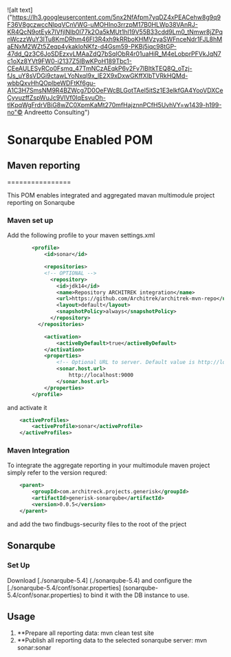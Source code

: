 ![alt text]("https://lh3.googleusercontent.com/5nx2NfAfpm7yqDZ4xPEACehw8g9q9F36V8gczwccNlpqVCnVWG-uMOHIno3rrzpM17B0HLWp38VAnRJ-KR4QcN9otEyk7IVfjINIb0I77k2Oa5kMUt1hl19V55B33cdd9Lm0_tNmwr8jZPqnWczzWuY3ITu8KmDRhm46Fl3R4xh9kRRboKHMVzyaSWFnceNdr1FJL8hMaENxM2WZt5Zeqp4ykakloNKfz-d4Gsm59-PKBj5iqc98tGP-47dd_Qz3C6JoSDEzxvLMAaZdQ7bSqIObR4r01uaHiR_M4eLobprPFVkJqN7c1oXz8YVt9FW0-i2137Z5IBwKPoH189Tbc1-CEeAULESyRCo0Fsmq_47TmNCzAEqkP6v2Fv7lBItkTEQ8Q_oTzj-fJs_uY8sVDGi9ctawLYoNxqI9x_lE2X9xDxwGKffXIbTVRkHQMd-wbbQxvHhQOplbeWDFtKf6gu-A1C3H7SmsNM9R4BZWcg7D0OeFWcBLGotTAel5itSz1E3elkfGA4YooVDXCeCyvuzffZspWuJc9VIVf0IqEsvuOh-tlKpqWgFrdrVBiG8wZC0XpmKaMt270mfHajznnPCfH5UvhVY=w1439-h199-no"© Andreetto Consulting")


# Sonarqube Enabled POM

## Maven reporting
================

This POM enables integrated and aggregated mavan multimodule project reporting on Sonarqube

### Maven set up

Add the following profile to your maven settings.xml

```XML
        <profile>
            <id>sonar</id>

            <repositories>
            <!-- OPTIONAL -->
              <repository>
                <id>jdk14</id>
                <name>Repository ARCHITREK integration</name>
                <url>https://github.com/Architrek/architrek-mvn-repo</url>
                <layout>default</layout>
                <snapshotPolicy>always</snapshotPolicy>
              </repository>
          </repositories>

            <activation>
                <activeByDefault>true</activeByDefault>
            </activation>
            <properties>
                <!-- Optional URL to server. Default value is http://localhost:9000 -->
                <sonar.host.url>
                    http://localhost:9000
                </sonar.host.url>
            </properties>
        </profile>
```

and activate it

```XML
    <activeProfiles>
        <activeProfile>sonar</activeProfile>
    </activeProfiles>
```

### Maven Integration
To integrate the aggregate reporting in your multimodule maven project simply refer to the version requred:


```XML
    <parent>
        <groupId>com.architreck.projects.generisk</groupId>
        <artifactId>generisk-sonarqube</artifactId>
        <version>0.0.5</version>
    </parent>
```
and add the two findbugs-security files to the root of the prject

## Sonarqube

### Set Up
Download [./sonarqube-5.4] (./sonarqube-5.4) and configure the [./sonarqube-5.4/conf/sonar.properties] (sonarqube-5.4/conf/sonar.properties) to bind it with the DB instance to use.

## Usage

1. **Prepare all reporting data: mvn clean test site
2. **Publish all reporting data to the selected sonarqube server: mvn sonar:sonar
